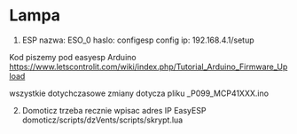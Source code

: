 # Lampa 

1. ESP 
nazwa: ESO_0
haslo: configesp
config ip:  192.168.4.1/setup

Kod piszemy pod easyesp Arduino
https://www.letscontrolit.com/wiki/index.php/Tutorial_Arduino_Firmware_Upload

wszystkie dotychczasowe zmiany dotycza pliku _P099_MCP41XXX.ino


2. Domoticz
trzeba recznie wpisac adres IP EasyESP
domoticz/scripts/dzVents/scripts/skrypt.lua



